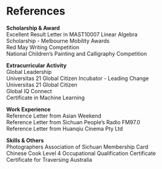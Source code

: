 # References

**Scholarship & Award**  
Excellent Result Letter in MAST10007 Linear Algebra  
Scholarship - Melbourne Mobility Awards  
Red May Writing Competition  
National Children’s Painting and Calligraphy Competition  
  
**Extracurricular Activity**  
Global Leadership  
Universitas 21 Global Citizen Incubator - Leading Change   
Universitas 21 Global Citizen   
Global IQ Connect  
Certificate in Machine Learning  

**Work Experience**  
Reference Letter from Asian Weekend  
Reference Letter from Sichuan People’s Radio FM97.0  
Reference Letter from Huanqiu Cinema Pty Ltd  
  
**Skills & Others**  
Photographers Association of Sichuan Membership Card  
Chinese Cook Level 4 Occupational Qualification Certificate  
Certificate for Traversing Australia  
